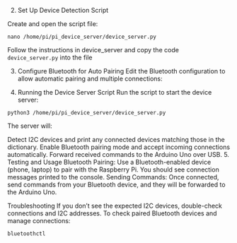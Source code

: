 2. Set Up Device Detection Script

Create and open the script file:

```
nano /home/pi/pi_device_server/device_server.py
```

Follow the instructions in device_server and copy the code `device_server.py` into the file

3. Configure Bluetooth for Auto Pairing
   Edit the Bluetooth configuration to allow automatic pairing and multiple connections:

4. Running the Device Server Script
   Run the script to start the device server:

```
python3 /home/pi/pi_device_server/device_server.py
```

The server will:

Detect I2C devices and print any connected devices matching those in the dictionary.
Enable Bluetooth pairing mode and accept incoming connections automatically.
Forward received commands to the Arduino Uno over USB. 5. Testing and Usage
Bluetooth Pairing: Use a Bluetooth-enabled device (phone, laptop) to pair with the Raspberry Pi. You should see connection messages printed to the console.
Sending Commands: Once connected, send commands from your Bluetooth device, and they will be forwarded to the Arduino Uno.

Troubleshooting
If you don’t see the expected I2C devices, double-check connections and I2C addresses.
To check paired Bluetooth devices and manage connections:

```
bluetoothctl
```
